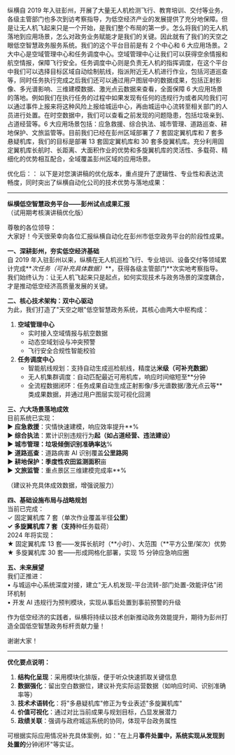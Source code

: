 <!--
 * @Date: 2025-06-30 14:55:08
 * @LastEditors: liuzhengliang
 * @LastEditTime: 2025-06-30 15:32:09
 * @Description:
-->

纵横自 2019 年入驻彭州，开展了大量无人机检测飞行、教育培训、交付等业务，各级主管部门也多次到访考察指导，为低空经济产业的发展提供了充分地保障。但是让无人机飞起来只是一个开始，是我们整个布局的第一步。怎么将我们的无人机落地到应用场景，怎么对政务业务赋能才是我们的关键。因此就有了我们的天空之眼低空智慧政务服务系统。我们的这个平台目前是有 2 个中心和 6 大应用场景。2 大中心是空域管理中心和任务调度中心。空域管理中心让我们可以获得空余情报和航空情报，保障飞行安全。任务调度中心则是负责无人机的指挥调度，在这个平台中我们可以选择目标区域自动绘制航线，指派附近无人机进行作业，包括河道巡查等，同时任务执行完成之后我们还可以通过用户图层中的数据成果，包括正射影像、多光谱影响、三维建模数据、激光点云数据来查看，全面保障 6 大应用场景的落地。例如我们在执行任务的过程中如果发现有任何的违规行为或者风险我们可以通过事件上报来将这种风险上报给城运中心，再由城运中心流转至相关部门的人员进行处置。在时空数据中，我们可以查看之前发现的问题隐患，包括垃圾亲到、占道经营等。6 大应用场景包括：应急救援、综合执法、城市管理、道路巡查、耕地保护、文旅监管等。目前我们已经在彭州区域部署了 7 套固定翼机库和 7 套多悬疑机库，我们的目标是部署 13 套固定翼机库和 30 套多旋翼机库。充分利用固定翼机库长航时、长距离、大面积作业的优势和多旋翼机库的灵活性、多载荷、精细化的优势相互配合，全域覆盖彭州区域的应用场景。

优化后：：
以下是对您演讲稿的优化版本，重点提升了逻辑性、专业性和表达流畅度，同时突出了纵横自动化公司的技术优势与落地成果：

---

**纵横低空智慧政务平台——彭州试点成果汇报**  
（试用期考核演讲稿优化版）

尊敬的各位领导：  
大家好！今天很荣幸向各位汇报纵横自动化在彭州市低空政务平台的阶段性成果。

**一、深耕彭州，夯实低空经济基础**  
自 2019 年入驻彭州以来，纵横在无人机巡检飞行、专业培训、设备交付等领域累计完成**_次任务（可补充具体数据）_**，获得各级主管部门\*\*次实地考察指导。我们始终认为：让无人机飞起来只是起点，如何实现技术与政务场景的深度耦合，才是推动低空经济高质量发展的关键。

**二、核心技术架构：双中心驱动**  
为此，我们打造了"天空之眼"低空智慧政务系统，其核心由两大中枢构成：

1. **空域管理中心**
   - 实时接入空域情报与航空数据
   - 动态空域划设与冲突预警
   - 飞行安全合规性智能校验
2. **任务调度中心**
   - 智能航线规划：支持自动生成巡检航线，精度达**米级（可补充数据）**
   - 无人机集群调度：自动匹配最近可用机库，响应时间缩短至\*\*分钟
   - 全流程数据闭环：任务成果自动生成正射影像/多光谱数据/激光点云等\*\*类成果数据，并通过用户图层实现可视化回溯

**三、六大场景落地成效**  
目前系统已实现：  
▶ **应急救援**：灾情快速建模，响应效率提升**%  
▶ **综合执法**：累计识别违规行为**起（如占道经营、违法建设）  
▶ **城市管理**：垃圾倾倒识别准确率达**%  
▶ **道路巡查**：道路病害 AI 识别覆盖**公里路网  
▶ **耕地保护**：季度性农田监测面积**亩  
▶ **文旅监管**：重点景区三维建模完成率**%

（建议补充具体成效数据，增强说服力）

**四、基础设施布局与战略规划**  
当前已完成：  
✓ 固定翼机库 7 套（单次作业覆盖半径**公里）  
✓ 多旋翼机库 7 套（支持**种任务载荷）  
2024 年将实现：  
★ 固定翼机库 13 套——发挥长航时（**小时）、大范围（**平方公里/架次）优势  
★ 多旋翼机库 30 套——形成网格化部署，实现 15 分钟应急响应圈

**五、未来展望**  
我们正推进：  
• 与城运中心系统深度对接，建立"无人机发现-平台流转-部门处置-效能评估"闭环机制  
• 开发 AI 违规行为预判模块，实现从事后处置到事前预警的升级

作为低空经济的实践者，纵横将持续以技术创新推动政务效能提升，期待为彭州打造全国低空智慧政务标杆贡献力量！

谢谢大家！

---

**优化要点说明：**

1. **结构化呈现**：采用模块化排版，便于听众快速抓取关键信息
2. **数据强化**：留出空白数据位，建议补充实际运营数据（如响应时间、识别准确率等）
3. **技术术语转化**：将"多悬疑机库"修正为专业表述"多旋翼机库"
4. **价值可视化**：通过对比当前成果与规划目标，凸显发展潜力
5. **政绩关联**：强调与政府城运系统的协同，体现平台政务属性

可根据实际应用情况补充具体案例，如："在上月**事件处置中，系统实现从发现到处置的**分钟闭环"等实证。
